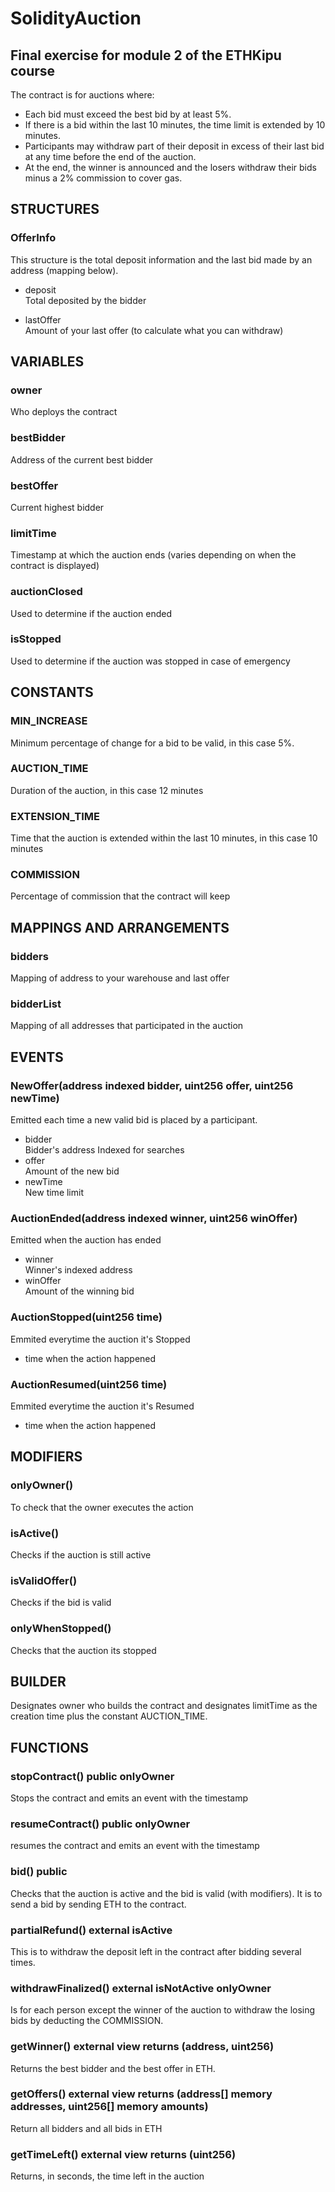 # SolidityAuction
## Final exercise for module 2 of the ETHKipu course
The contract is for auctions where:
   - Each bid must exceed the best bid by at least 5%.
   - If there is a bid within the last 10 minutes, the time limit is extended by 10 minutes.
   - Participants may withdraw part of their deposit in excess of their last bid at any time before the end of the auction.
   - At the end, the winner is announced and the losers withdraw their bids minus a 2% commission to cover gas.

## STRUCTURES
### OfferInfo    
   This structure is the total deposit information and the last bid made by an address (mapping below).

- deposit   
   Total deposited by the bidder

- lastOffer   
   Amount of your last offer (to calculate what you can withdraw)

## VARIABLES
### owner         
   Who deploys the contract
### bestBidder    
   Address of the current best bidder
### bestOffer      
   Current highest bidder
### limitTime       
   Timestamp at which the auction ends (varies depending on when the contract is displayed)
### auctionClosed       
   Used to determine if the auction ended
### isStopped
   Used to determine if the auction was stopped in case of emergency
      
## CONSTANTS 
### MIN_INCREASE
   Minimum percentage of change for a bid to be valid, in this case 5%.
### AUCTION_TIME
   Duration of the auction, in this case 12 minutes
### EXTENSION_TIME
   Time that the auction is extended within the last 10 minutes, in this case 10 minutes
### COMMISSION
   Percentage of commission that the contract will keep

## MAPPINGS AND ARRANGEMENTS
### bidders
   Mapping of address to your warehouse and last offer
### bidderList
   Mapping of all addresses that participated in the auction

## EVENTS
### NewOffer(address indexed bidder, uint256 offer, uint256 newTime)
   Emitted each time a new valid bid is placed by a participant.
- bidder   
   Bidder's address Indexed for searches
- offer   
   Amount of the new bid
- newTime   
   New time limit
  
### AuctionEnded(address indexed winner, uint256 winOffer) 
   Emitted when the auction has ended
- winner    
   Winner's indexed address
- winOffer    
   Amount of the winning bid

### AuctionStopped(uint256 time) 
   Emmited everytime the auction it's Stopped
- time
    when the action happened

### AuctionResumed(uint256 time) 
   Emmited everytime the auction it's Resumed
- time
   when the action happened

## MODIFIERS
### onlyOwner() 
   To check that the owner executes the action

### isActive() 
   Checks if the auction is still active

### isValidOffer() 
   Checks if the bid is valid

### onlyWhenStopped()
   Checks that the auction its stopped


## BUILDER
  Designates owner who builds the contract and designates limitTime as the creation time plus the constant AUCTION_TIME.

## FUNCTIONS

### stopContract() public onlyOwner 
   Stops the contract and emits an event with the timestamp

### resumeContract() public onlyOwner
   resumes the contract and emits an event with the timestamp

### bid() public
   Checks that the auction is active and the bid is valid (with modifiers).
   It is to send a bid by sending ETH to the contract.


### partialRefund() external isActive
   This is to withdraw the deposit left in the contract after bidding several times.

### withdrawFinalized() external isNotActive onlyOwner
   Is for each person except the winner of the auction to withdraw the losing bids by deducting the COMMISSION.

### getWinner() external view returns (address, uint256)
   Returns the best bidder and the best offer in ETH.
    
### getOffers() external view returns (address[] memory addresses, uint256[] memory amounts)
   Return all bidders and all bids in ETH

### getTimeLeft() external view returns (uint256)
   Returns, in seconds, the time left in the auction 
